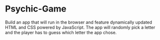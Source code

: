 # Psychic-Game
Build an app that will run in the browser and feature dynamically updated HTML and CSS powered by JavaScript. The app will randomly pick a letter and the player has to guess which letter the app chose.
